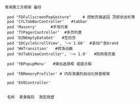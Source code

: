    
    常用第三方框架 备份
   
     pod "FDFullscreenPopGesture"     # 控制页面返回 顶部状态栏等
     pod 'CYLTabBarController'   #tabbar
     pod 'Masonry'      #手写约束
     pod 'TYPagerController'  #多页列表
     pod 'DZNEmptyDataSet'   #空白页
     pod 'SDCycleScrollView', '~> 1.66'  #滚动广告brand
     pod 'HHTransition'   #转场动画
     pod 'HJTabViewController', '~> 1.0'   #防网易页面 
     
     pod 'YBPopupMenu'   #弹出选择框 或提示框
     
     pod 'FBMemoryProfiler' # 内存泄漏的自动化排查框架

     pod 'KVOController'
     
     
     名称  美食每刻  我型我塑 
